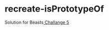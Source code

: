 # recreate-isPrototypeOf

Solution for Beasts<a href ="https://github.com/gordonmzhu/beasts/issues/4" > Challange 5</a>
